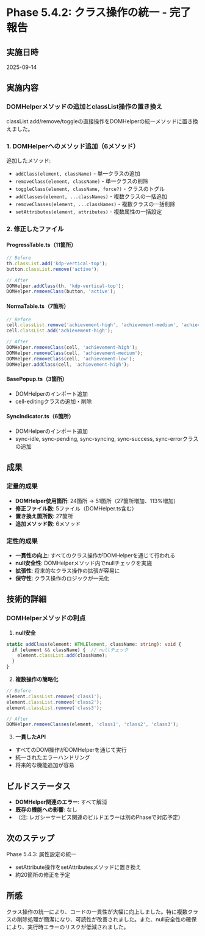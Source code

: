 # Phase 5.4.2: クラス操作の統一 - 完了報告

## 実施日時
2025-09-14

## 実施内容

### DOMHelperメソッドの追加とclassList操作の置き換え
classList.add/remove/toggleの直接操作をDOMHelperの統一メソッドに置き換えました。

### 1. DOMHelperへのメソッド追加（6メソッド）

追加したメソッド:
- `addClass(element, className)` - 単一クラスの追加
- `removeClass(element, className)` - 単一クラスの削除
- `toggleClass(element, className, force?)` - クラスのトグル
- `addClasses(element, ...classNames)` - 複数クラスの一括追加
- `removeClasses(element, ...classNames)` - 複数クラスの一括削除
- `setAttributes(element, attributes)` - 複数属性の一括設定

### 2. 修正したファイル

#### ProgressTable.ts（11箇所）
```typescript
// Before
th.classList.add('kdp-vertical-top');
button.classList.remove('active');

// After
DOMHelper.addClass(th, 'kdp-vertical-top');
DOMHelper.removeClass(button, 'active');
```

#### NormaTable.ts（7箇所）
```typescript
// Before
cell.classList.remove('achievement-high', 'achievement-medium', 'achievement-low');
cell.classList.add('achievement-high');

// After
DOMHelper.removeClass(cell, 'achievement-high');
DOMHelper.removeClass(cell, 'achievement-medium');
DOMHelper.removeClass(cell, 'achievement-low');
DOMHelper.addClass(cell, 'achievement-high');
```

#### BasePopup.ts（3箇所）
- DOMHelperのインポート追加
- cell-editingクラスの追加・削除

#### SyncIndicator.ts（6箇所）
- DOMHelperのインポート追加
- sync-idle, sync-pending, sync-syncing, sync-success, sync-errorクラスの追加

## 成果

### 定量的成果
- **DOMHelper使用箇所**: 24箇所 → 51箇所（27箇所増加、113%増加）
- **修正ファイル数**: 5ファイル（DOMHelper.ts含む）
- **置き換え箇所数**: 27箇所
- **追加メソッド数**: 6メソッド

### 定性的成果
- **一貫性の向上**: すべてのクラス操作がDOMHelperを通じて行われる
- **null安全性**: DOMHelperメソッド内でnullチェックを実施
- **拡張性**: 将来的なクラス操作の拡張が容易に
- **保守性**: クラス操作のロジックが一元化

## 技術的詳細

### DOMHelperメソッドの利点

1. **null安全**
```typescript
static addClass(element: HTMLElement, className: string): void {
  if (element && className) {  // nullチェック
    element.classList.add(className);
  }
}
```

2. **複数操作の簡略化**
```typescript
// Before
element.classList.remove('class1');
element.classList.remove('class2');
element.classList.remove('class3');

// After
DOMHelper.removeClasses(element, 'class1', 'class2', 'class3');
```

3. **一貫したAPI**
- すべてのDOM操作がDOMHelperを通じて実行
- 統一されたエラーハンドリング
- 将来的な機能追加が容易

## ビルドステータス
- **DOMHelper関連のエラー**: すべて解消
- **既存の機能への影響**: なし
- （注: レガシーサービス関連のビルドエラーは別のPhaseで対応予定）

## 次のステップ
Phase 5.4.3: 属性設定の統一
- setAttribute操作をsetAttributesメソッドに置き換え
- 約20箇所の修正を予定

## 所感
クラス操作の統一により、コードの一貫性が大幅に向上しました。特に複数クラスの削除処理が簡潔になり、可読性が改善されました。また、null安全性の確保により、実行時エラーのリスクが低減されました。